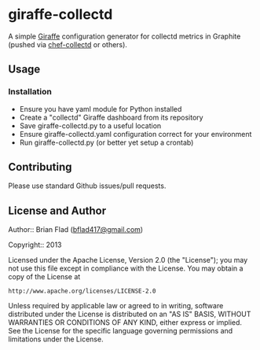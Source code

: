 # giraffe-collectd #

A simple [Giraffe](http://github.com/kenhub/giraffe) configuration generator for collectd metrics in Graphite (pushed via [chef-collectd](http://github.com/hectcastro/chef-collectd) or others).

## Usage ##

### Installation ###

* Ensure you have yaml module for Python installed
* Create a "collectd" Giraffe dashboard from its repository
* Save giraffe-collectd.py to a useful location
* Ensure giraffe-collectd.yaml configuration correct for your environment
* Run giraffe-collectd.py (or better yet setup a crontab)

## Contributing ##

Please use standard Github issues/pull requests.

## License and Author ##
      
Author:: Brian Flad (<bflad417@gmail.com>)

Copyright:: 2013

Licensed under the Apache License, Version 2.0 (the "License");
you may not use this file except in compliance with the License.
You may obtain a copy of the License at

    http://www.apache.org/licenses/LICENSE-2.0

Unless required by applicable law or agreed to in writing, software
distributed under the License is distributed on an "AS IS" BASIS,
WITHOUT WARRANTIES OR CONDITIONS OF ANY KIND, either express or implied.
See the License for the specific language governing permissions and
limitations under the License.
